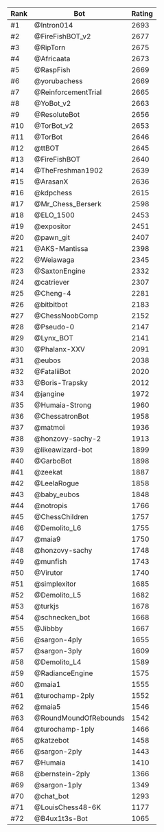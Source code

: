 Rank|Bot|Rating
---|---|---
#1|@Intron014|2693
#2|@FireFishBOT_v2|2677
#3|@RipTorn|2675
#4|@Africaata|2673
#5|@RaspFish|2669
#6|@yorubachess|2669
#7|@ReinforcementTrial|2665
#8|@YoBot_v2|2663
#9|@ResoluteBot|2656
#10|@TorBot_v2|2653
#11|@TorBot|2646
#12|@ttBOT|2645
#13|@FireFishBOT|2640
#14|@TheFreshman1902|2639
#15|@ArasanX|2636
#16|@kdpchess|2615
#17|@Mr_Chess_Berserk|2598
#18|@ELO_1500|2453
#19|@expositor|2451
#20|@pawn_git|2407
#21|@AKS-Mantissa|2398
#22|@Weiawaga|2345
#23|@SaxtonEngine|2332
#24|@catriever|2307
#25|@Cheng-4|2281
#26|@bitbitbot|2183
#27|@ChessNoobComp|2152
#28|@Pseudo-0|2147
#29|@Lynx_BOT|2141
#30|@Phalanx-XXV|2091
#31|@eubos|2038
#32|@FataliiBot|2020
#33|@Boris-Trapsky|2012
#34|@jangine|1972
#35|@Humaia-Strong|1960
#36|@ChessatronBot|1958
#37|@matmoi|1936
#38|@honzovy-sachy-2|1913
#39|@likeawizard-bot|1899
#40|@GarboBot|1898
#41|@zeekat|1887
#42|@LeelaRogue|1858
#43|@baby_eubos|1848
#44|@notropis|1766
#45|@ChessChildren|1757
#46|@Demolito_L6|1755
#47|@maia9|1750
#48|@honzovy-sachy|1748
#49|@munfish|1743
#50|@Virutor|1740
#51|@simplexitor|1685
#52|@Demolito_L5|1682
#53|@turkjs|1678
#54|@schnecken_bot|1668
#55|@Jibbby|1667
#56|@sargon-4ply|1655
#57|@sargon-3ply|1609
#58|@Demolito_L4|1589
#59|@RadianceEngine|1575
#60|@maia1|1555
#61|@turochamp-2ply|1552
#62|@maia5|1546
#63|@RoundMoundOfRebounds|1542
#64|@turochamp-1ply|1466
#65|@katzebot|1458
#66|@sargon-2ply|1443
#67|@Humaia|1410
#68|@bernstein-2ply|1366
#69|@sargon-1ply|1349
#70|@chat_bot|1293
#71|@LouisChess48-6K|1177
#72|@B4ux1t3s-Bot|1065
